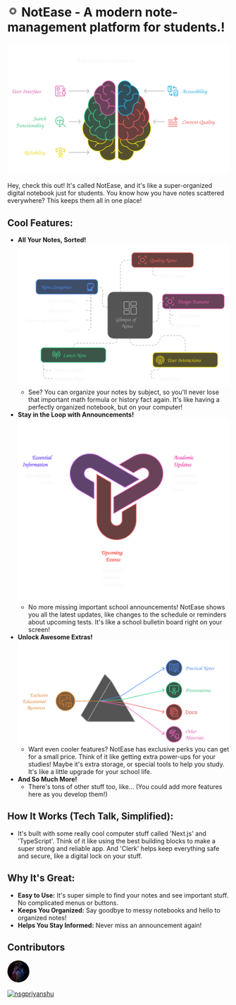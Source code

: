 # <img src="./public/icons/logo.png" width="25" height="25"> NotEase - A modern note-management platform for students.!

![Home Page](./public/images/hero.svg)

Hey, check this out! It's called NotEase, and it's like a super-organized digital notebook just for students. You know how you have notes scattered everywhere? This keeps them all in one place!

## Cool Features:

- **All Your Notes, Sorted!**
  ![Notes](./public/images/NotEase_Notes.svg)
  - See? You can organize your notes by subject, so you'll never lose that important math formula or history fact again. It's like having a perfectly organized notebook, but on your computer!
- **Stay in the Loop with Announcements!**
  ![Announcements](./public/images/NotEase_Announcements.svg)
  - No more missing important school announcements! NotEase shows you all the latest updates, like changes to the schedule or reminders about upcoming tests. It's like a school bulletin board right on your screen!
- **Unlock Awesome Extras!**
  ![Exclusive Perks](./public/images/NotEase_Exclusive.svg)
  - Want even cooler features? NotEase has exclusive perks you can get for a small price. Think of it like getting extra power-ups for your studies! Maybe it's extra storage, or special tools to help you study. It's like a little upgrade for your school life.
- **And So Much More!**
  - There's tons of other stuff too, like... (You could add more features here as you develop them!)

## How It Works (Tech Talk, Simplified):

- It's built with some really cool computer stuff called 'Next.js' and 'TypeScript'. Think of it like using the best building blocks to make a super strong and reliable app. And 'Clerk' helps keep everything safe and secure, like a digital lock on your stuff.

## Why It's Great:

- **Easy to Use:** It's super simple to find your notes and see important stuff. No complicated menus or buttons.
- **Keeps You Organized:** Say goodbye to messy notebooks and hello to organized notes!
- **Helps You Stay Informed:** Never miss an announcement again!

## Contributors

<img src="https://raw.githubusercontent.com/nsgpriyanshu/creatorsworld/main/public/icons/colourfull-pfp.jpg" alt="nsgpriyanshu" width="50" height="50" style="border-radius: 50%;" />

[![nsgpriyanshu](https://img.shields.io/badge/Developer-nsgpriyanshu-author.svg?color=f10a0a)](https://nsgpriyanshu.github.io)
